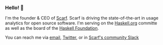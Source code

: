 ### Hello! 👋

I'm the founder & CEO of [Scarf](https://scarf.sh). Scarf is driving the state-of-the-art in usage analytics for open source software. I'm serving on the [Haskell.org](https://haskell.org) committe as well as the board of the [Haskell Foundation](https://haskell.foundation).

You can reach me via [email](mailto:mail@avi.press), [Twitter](https://twitter.com/avi_press), or in [Scarf's community Slack](https://tinyurl.com/scarf-community-slack)
